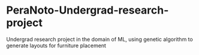 # PeraNoto-Undergrad-research-project
Undergrad research project in the domain of ML, using genetic algorithm to generate layouts for furniture placement 
